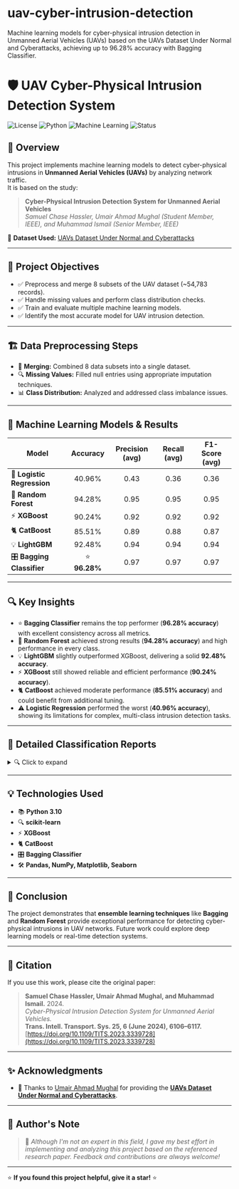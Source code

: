 # uav-cyber-intrusion-detection
Machine learning models for cyber-physical intrusion detection in Unmanned Aerial Vehicles (UAVs) based on the UAVs Dataset Under Normal and Cyberattacks, achieving up to 96.28% accuracy with Bagging Classifier.

# 🛡️ UAV Cyber-Physical Intrusion Detection System

![License](https://img.shields.io/badge/license-MIT-green)
![Python](https://img.shields.io/badge/python-3.10-blue)
![Machine Learning](https://img.shields.io/badge/Machine%20Learning-Completed-success)
![Status](https://img.shields.io/badge/status-Finished-brightgreen)

## 🌟 **Overview**
This project implements machine learning models to detect cyber-physical intrusions in **Unmanned Aerial Vehicles (UAVs)** by analyzing network traffic.  
It is based on the study:  
> **Cyber-Physical Intrusion Detection System for Unmanned Aerial Vehicles**  
> *Samuel Chase Hassler, Umair Ahmad Mughal (Student Member, IEEE), and Muhammad Ismail (Senior Member, IEEE)*  

📄 **Dataset Used:** [UAVs Dataset Under Normal and Cyberattacks](https://github.com/uamughal/UAVs-Dataset-Under-Normal-and-Cyberattacks/blob/main/Dataset_T-ITS.csv)  

---

## 🎯 **Project Objectives**
- ✅ Preprocess and merge 8 subsets of the UAV dataset (~54,783 records).  
- ✅ Handle missing values and perform class distribution checks.  
- ✅ Train and evaluate multiple machine learning models.  
- ✅ Identify the most accurate model for UAV intrusion detection.

---

## 🏗️ **Data Preprocessing Steps**  
- 🧹 **Merging:** Combined 8 data subsets into a single dataset.  
- 🔍 **Missing Values:** Filled null entries using appropriate imputation techniques.  
- 📊 **Class Distribution:** Analyzed and addressed class imbalance issues.

---


## 🧪 **Machine Learning Models & Results**

| Model                      |   Accuracy   | Precision (avg) | Recall (avg) | F1-Score (avg) |
| -------------------------- | :----------: | :-------------: | :----------: | :------------: |
| 🔹 **Logistic Regression** |    40.96%    |       0.43      |     0.36     |      0.36      |
| 🌲 **Random Forest**       |    94.28%    |       0.95      |     0.95     |      0.95      |
| ⚡ **XGBoost**              |    90.24%    |       0.92      |     0.92     |      0.92      |
| 🐈 **CatBoost**            |    85.51%    |       0.89      |     0.88     |      0.87      |
| 💡 **LightGBM**            |    92.48%    |       0.94      |     0.94     |      0.94      |
| 🎛 **Bagging Classifier**  | ⭐ **96.28%** |       0.97      |     0.97     |      0.97      |

---

## 🔍 **Key Insights**

* ⭐ **Bagging Classifier** remains the top performer (**96.28% accuracy**) with excellent consistency across all metrics.
* 🌲 **Random Forest** achieved strong results (**94.28% accuracy**) and high performance in every class.
* 💡 **LightGBM** slightly outperformed XGBoost, delivering a solid **92.48% accuracy**.
* ⚡ **XGBoost** still showed reliable and efficient performance (**90.24% accuracy**).
* 🐈 **CatBoost** achieved moderate performance (**85.51% accuracy**) and could benefit from additional tuning.
* ⚠️ **Logistic Regression** performed the worst (**40.96% accuracy**), showing its limitations for complex, multi-class intrusion detection tasks.

---

## 📜 **Detailed Classification Reports**

<details>
<summary>🔍 Click to expand</summary>

### 🔹 **Logistic Regression (40.96% Accuracy)**

* **Precision (avg):** 0.43
* **Recall (avg):** 0.36
* **F1-score (avg):** 0.36
* Heavily struggled with class imbalance and complex decision boundaries.

### 🌲 **Random Forest (94.28% Accuracy)**

* **Precision (avg):** 0.95
* **Recall (avg):** 0.95
* **F1-score (avg):** 0.95
* Strong generalization across all classes with minimal misclassification.

### ⚡ **XGBoost (90.24% Accuracy)**

* **Precision (avg):** 0.92
* **Recall (avg):** 0.92
* **F1-score (avg):** 0.92
* Efficient and well-balanced performance, especially effective on classes 1 and 4.

### 🐈 **CatBoost (85.51% Accuracy)**

* **Precision (avg):** 0.89
* **Recall (avg):** 0.88
* **F1-score (avg):** 0.87
* Struggled slightly with class 2 but performed well overall.

### 💡 **LightGBM (92.48% Accuracy)**

* **Precision (avg):** 0.94
* **Recall (avg):** 0.94
* **F1-score (avg):** 0.94
* Excellent performance and close to Random Forest with faster inference.

### 🎛 **Bagging Classifier (96.28% Accuracy)**

* **Precision (avg):** 0.97
* **Recall (avg):** 0.97
* **F1-score (avg):** 0.97
* Outperformed all models with the most consistent and reliable predictions across classes.

</details>

---


## 💡 **Technologies Used**
- 📚 **Python 3.10**  
- 🔍 **scikit-learn**  
- ⚡ **XGBoost**  
- 🐈 **CatBoost**  
- 🎛 **Bagging Classifier**  
- 🛠 **Pandas, NumPy, Matplotlib, Seaborn**  

---

## 📝 **Conclusion**
The project demonstrates that **ensemble learning techniques** like **Bagging** and **Random Forest** provide exceptional performance for detecting cyber-physical intrusions in UAV networks. Future work could explore deep learning models or real-time detection systems.

---

## 📜 **Citation**
If you use this work, please cite the original paper:

> **Samuel Chase Hassler, Umair Ahmad Mughal, and Muhammad Ismail.** 2024.  
> *Cyber-Physical Intrusion Detection System for Unmanned Aerial Vehicles.*  
> **Trans. Intell. Transport. Sys. 25, 6 (June 2024), 6106–6117.**  
> [https://doi.org/10.1109/TITS.2023.3339728](https://doi.org/10.1109/TITS.2023.3339728)


---

## ✨ **Acknowledgments**  
- 📄 Thanks to [Umair Ahmad Mughal](https://github.com/uamughal) for providing the **[UAVs Dataset Under Normal and Cyberattacks](https://github.com/uamughal/UAVs-Dataset-Under-Normal-and-Cyberattacks/blob/main/Dataset_T-ITS.csv)**.

---

## 🙌 **Author's Note**
> 📝 *Although I'm not an expert in this field, I gave my best effort in implementing and analyzing this project based on the referenced research paper. Feedback and contributions are always welcome!*  

---

⭐ **If you found this project helpful, give it a star!** ⭐
